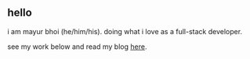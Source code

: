 ## hello

i am mayur bhoi (he/him/his). doing what i love as a full-stack developer.

see my work below and read my blog [here](https://mayurbhoi.com).
